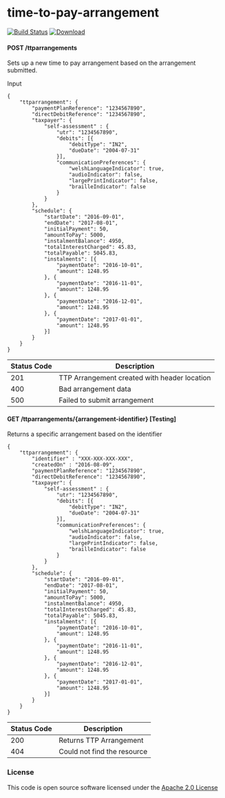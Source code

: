 # time-to-pay-arrangement

[![Build Status](https://travis-ci.org/hmrc/time-to-pay-arrangement.svg)](https://travis-ci.org/hmrc/time-to-pay-arrangement) [ ![Download](https://api.bintray.com/packages/hmrc/releases/time-to-pay-arrangement/images/download.svg) ](https://bintray.com/hmrc/releases/time-to-pay-arrangement/_latestVersion)

#### POST /ttparrangements

Sets up a new time to pay arrangement based on the arrangement submitted. 

Input
```
{
	"ttparrangement": {
		"paymentPlanReference": "1234567890",
		"directDebitReference": "1234567890",
		"taxpayer": {
		    "self-assessment" : {
		  	    "utr": "1234567890",
			    "debits": [{
				    "debitType": "IN2",
				    "dueDate": "2004-07-31"
			    }],
                "communicationPreferences": {
                    "welshLanguageIndicator": true,
                    "audioIndicator": false,
                    "largePrintIndicator": false,
                    "brailleIndicator": false
                }
            }		
		},
		"schedule": {
			"startDate": "2016-09-01",
			"endDate": "2017-08-01",
			"initialPayment": 50,
			"amountToPay": 5000,
			"instalmentBalance": 4950,
			"totalInterestCharged": 45.83,
			"totalPayable": 5045.83,
			"instalments": [{
				"paymentDate": "2016-10-01",
				"amount": 1248.95
			}, {
				"paymentDate": "2016-11-01",
				"amount": 1248.95
			}, {
				"paymentDate": "2016-12-01",
				"amount": 1248.95
			}, {
				"paymentDate": "2017-01-01",
				"amount": 1248.95
			}]
		}
	}
}
```

| Status Code | Description |
|---|---|
| 201 | TTP Arrangement created with header location  |
| 400 | Bad arrangement data  |
| 500 | Failed to submit arrangement |

#### GET /ttparrangements/{arrangement-identifier}  [Testing]

Returns a specific arrangement based on the identifier

```    
{
	"ttparrangement": {
	    "identifier" : "XXX-XXX-XXX-XXX",
	    "createdOn" : "2016-08-09",
		"paymentPlanReference": "1234567890",
		"directDebitReference": "1234567890",
		"taxpayer": {
            "self-assessment" : {
                "utr": "1234567890",
                "debits": [{
                    "debitType": "IN2",
                    "dueDate": "2004-07-31"
                }],
                "communicationPreferences": {
                    "welshLanguageIndicator": true,
                    "audioIndicator": false,
                    "largePrintIndicator": false,
                    "brailleIndicator": false
                }
            }		
        },
		"schedule": {
			"startDate": "2016-09-01",
			"endDate": "2017-08-01",
			"initialPayment": 50,
			"amountToPay": 5000,
			"instalmentBalance": 4950,
			"totalInterestCharged": 45.83,
			"totalPayable": 5045.83,
			"instalments": [{
				"paymentDate": "2016-10-01",
				"amount": 1248.95
			}, {
				"paymentDate": "2016-11-01",
				"amount": 1248.95
			}, {
				"paymentDate": "2016-12-01",
				"amount": 1248.95
			}, {
				"paymentDate": "2017-01-01",
				"amount": 1248.95
			}]
		}
	}
}
```

| Status Code | Description |
|---|---|
| 200 | Returns TTP Arrangement  |
| 404 | Could not find the resource  |

### License

This code is open source software licensed under the [Apache 2.0 License]("http://www.apache.org/licenses/LICENSE-2.0.html")